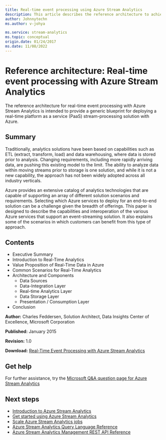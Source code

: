```yaml
---
title: Real-time event processing using Azure Stream Analytics
description: This article describes the reference architecture to achieve real-time event processing and analytics using Azure Stream Analytics.
author: Johnnytechn
ms.author: v-johya

ms.service: stream-analytics
ms.topic: conceptual
origin.date: 01/24/2017
ms.date: 11/08/2022
---
```

# Reference architecture: Real-time event processing with Azure Stream Analytics
The reference architecture for real-time event processing with Azure Stream Analytics is intended to provide a generic blueprint for deploying a real-time platform as a service (PaaS) stream-processing solution with Azure.

## Summary
Traditionally, analytics solutions have been based on capabilities such as ETL (extract, transform, load) and data warehousing, where data is stored prior to analysis. Changing requirements, including more rapidly arriving data, are pushing this existing model to the limit. The ability to analyze data within moving streams prior to storage is one solution, and while it is not a new capability, the approach has not been widely adopted across all industry verticals. 

Azure provides an extensive catalog of analytics technologies that are capable of supporting an array of different solution scenarios and requirements. Selecting which Azure services to deploy for an end-to-end solution can be a challenge given the breadth of offerings. This paper is designed to describe the capabilities and interoperation of the various Azure services that support an event-streaming solution. It also explains some of the scenarios in which customers can benefit from this type of approach.

## Contents
* Executive Summary
* Introduction to Real-Time Analytics
* Value Proposition of Real-Time Data in Azure
* Common Scenarios for Real-Time Analytics
* Architecture and Components
  * Data Sources
  * Data-Integration Layer
  * Real-time Analytics Layer
  * Data Storage Layer
  * Presentation / Consumption Layer
* Conclusion

**Author:** Charles Feddersen, Solution Architect, Data Insights Center of Excellence, Microsoft Corporation

**Published:** January 2015

**Revision:** 1.0

**Download:** [Real-Time Event Processing with Azure Stream Analytics](https://download.microsoft.com/download/6/2/3/623924DE-B083-4561-9624-C1AB62B5F82B/real-time-event-processing-with-microsoft-azure-stream-analytics.pdf)

## Get help
For further assistance, try the [Microsoft Q&A question page for Azure Stream Analytics](https://learn.microsoft.com/answers/topics/azure-stream-analytics.html)

## Next steps
* [Introduction to Azure Stream Analytics](stream-analytics-introduction.md)
* [Get started using Azure Stream Analytics](stream-analytics-real-time-fraud-detection.md)
* [Scale Azure Stream Analytics jobs](stream-analytics-scale-jobs.md)
* [Azure Stream Analytics Query Language Reference](https://learn.microsoft.com/stream-analytics-query/stream-analytics-query-language-reference)
* [Azure Stream Analytics Management REST API Reference](https://learn.microsoft.com/rest/api/streamanalytics/)

